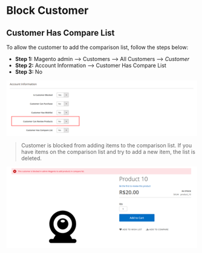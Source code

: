 # Block Customer

## Customer Has Compare List

To allow the customer to add the comparison list, follow the steps below:
  - **Step 1:** Magento admin --> Customers --> All Customers --> _Customer_
  - **Step 2:** Account Information --> Customer Has Compare List
  - **Step 3:** No

![ScreenShot](https://github.com/santanaluc94/Magezil_CustomerBlock/blob/master/Readme/Images/en_US/settings-compare-list.jpg)

> Customer is blocked from adding items to the comparison list. If you have items on the comparison list and try to add a new item, the list is deleted.

![ScreenShot](https://github.com/santanaluc94/Magezil_CustomerBlock/blob/master/Readme/Images/en_US/04-customer-compare-list.jpg)
